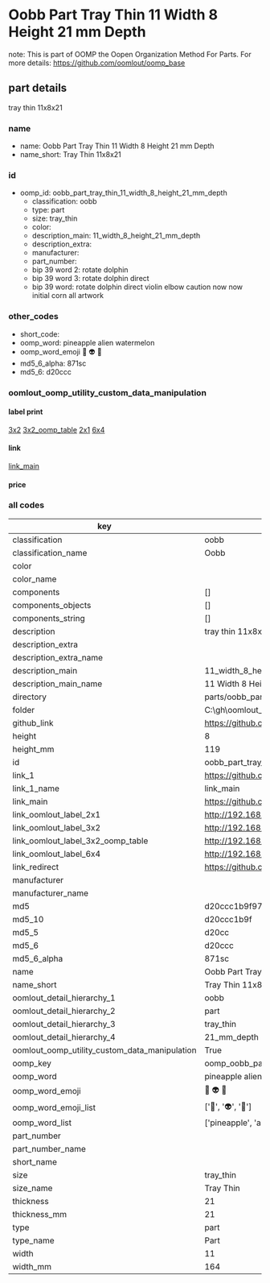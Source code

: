 # Oobb Part Tray Thin 11 Width 8 Height 21 mm Depth  

note: This is part of OOMP the Oopen Organization Method For Parts. For more details: https://github.com/oomlout/oomp_base

##  part details
  



tray thin 11x8x21



### name
* name: Oobb Part Tray Thin 11 Width 8 Height 21 mm Depth
* name_short: Tray Thin 11x8x21 
### id
* oomp_id: oobb_part_tray_thin_11_width_8_height_21_mm_depth
  * classification: oobb
  * type: part
  * size: tray_thin
  * color: 
  * description_main: 11_width_8_height_21_mm_depth
  * description_extra: 
  * manufacturer: 
  * part_number: 
  * bip 39 word 2: rotate dolphin
  * bip 39 word 3: rotate dolphin direct
  * bip 39 word: rotate dolphin direct violin elbow caution now now initial corn all artwork

### other_codes
* short_code: 
* oomp_word: pineapple alien watermelon
* oomp_word_emoji :pineapple: :alien: :watermelon:
* md5_6_alpha: 871sc
* md5_6: d20ccc






### oomlout_oomp_utility_custom_data_manipulation
#### label print
[3x2](http://192.168.1.245:1112/?label=oomp%20871sc)
[3x2_oomp_table](http://192.168.1.108:1112/?label=oomp%20871sc)
[2x1](http://192.168.1.242:1112/?label=oomp%20871sc)
[6x4](http://192.168.1.55:1112/?label=oomp%20871sc)    

#### link

[link_main](https://github.com/oomlout/oomlout_oobb_version_4_generated_parts/tree/main/navigation_oomp/oobb/part/tray_thin/11_width_8_height_21_mm_depth/part)                              

#### price







### all codes 
| key | value |  
| --- | --- |  
| classification | oobb |  
| classification_name | Oobb |  
| color |  |  
| color_name |  |  
| components | [] |  
| components_objects | [] |  
| components_string | [] |  
| description | tray thin 11x8x21 |  
| description_extra |  |  
| description_extra_name |  |  
| description_main | 11_width_8_height_21_mm_depth |  
| description_main_name | 11 Width 8 Height 21 mm Depth |  
| directory | parts/oobb_part_tray_thin_11_width_8_height_21_mm_depth |  
| folder | C:\gh\oomlout_oobb_version_4_generated_parts\parts\oobb_part_tray_thin_11_width_8_height_21_mm_depth |  
| github_link | https://github.com/oomlout/oomlout_oomp_part_src/tree/main/parts/oobb_part_tray_thin_11_width_8_height_21_mm_depth |  
| height | 8 |  
| height_mm | 119 |  
| id | oobb_part_tray_thin_11_width_8_height_21_mm_depth |  
| link_1 | https://github.com/oomlout/oomlout_oobb_version_4_generated_parts/tree/main/navigation_oomp/oobb/part/tray_thin/11_width_8_height_21_mm_depth/part |  
| link_1_name | link_main |  
| link_main | https://github.com/oomlout/oomlout_oobb_version_4_generated_parts/tree/main/navigation_oomp/oobb/part/tray_thin/11_width_8_height_21_mm_depth/part |  
| link_oomlout_label_2x1 | http://192.168.1.242:1112/?label=oomp%20871sc |  
| link_oomlout_label_3x2 | http://192.168.1.245:1112/?label=oomp%20871sc |  
| link_oomlout_label_3x2_oomp_table | http://192.168.1.108:1112/?label=oomp%20871sc |  
| link_oomlout_label_6x4 | http://192.168.1.55:1112/?label=oomp%20871sc |  
| link_redirect | https://github.com/oomlout/oomlout_oobb_version_4_generated_parts/tree/main/parts/oobb_tray_thin_11_08_21 |  
| manufacturer |  |  
| manufacturer_name |  |  
| md5 | d20ccc1b9f9732e492a39f447d1035e1 |  
| md5_10 | d20ccc1b9f |  
| md5_5 | d20cc |  
| md5_6 | d20ccc |  
| md5_6_alpha | 871sc |  
| name | Oobb Part Tray Thin 11 Width 8 Height 21 mm Depth |  
| name_short | Tray Thin 11x8x21  |  
| oomlout_detail_hierarchy_1 | oobb |  
| oomlout_detail_hierarchy_2 | part |  
| oomlout_detail_hierarchy_3 | tray_thin |  
| oomlout_detail_hierarchy_4 | 21_mm_depth |  
| oomlout_oomp_utility_custom_data_manipulation | True |  
| oomp_key | oomp_oobb_part_tray_thin_11_width_8_height_21_mm_depth |  
| oomp_word | pineapple alien watermelon |  
| oomp_word_emoji | :pineapple: :alien: :watermelon: |  
| oomp_word_emoji_list | [':pineapple:', ':alien:', ':watermelon:'] |  
| oomp_word_list | ['pineapple', 'alien', 'watermelon'] |  
| part_number |  |  
| part_number_name |  |  
| short_name |  |  
| size | tray_thin |  
| size_name | Tray Thin |  
| thickness | 21 |  
| thickness_mm | 21 |  
| type | part |  
| type_name | Part |  
| width | 11 |  
| width_mm | 164 |  
